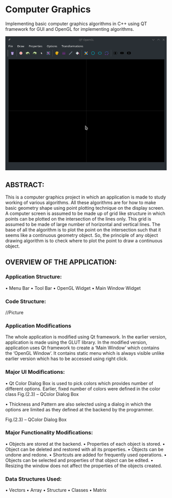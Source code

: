 # Computer Graphics
Implementing basic computer graphics algorithms in C++ using QT framework for GUI and OpenGL for implementing algorithms.

![Application Screenshot](https://github.com/nadeshseen/qt_opengl/blob/master/Screenshot/Screenshot_20181031_173517.png)

## ABSTRACT:
This is a computer graphics project in which an application is made to study working of various algorithms. All these algorithms are for how to make basic geometry shape using point plotting technique on the display screen. A computer screen is assumed to be made up of grid like structure in which points can be plotted on the intersection of the lines only.  This grid is assumed to be made of large number of horizontal and vertical lines. The base of all the algorithm is to plot the point on the intersection such that it seems like a continuous geometry object. So, the principle of any object drawing algorithm is to check where to plot the point to draw a continuous object.

## OVERVIEW OF THE APPLICATION:

### Application Structure:
  •	Menu Bar
  •	Tool Bar
  •	OpenGL Widget
  •	Main Window Widget

### Code Structure:

  //Picture
  
  
### Application Modifications

The whole application is modified using Qt framework. In the earlier version, application is made using the GLUT library. In the modified version, application uses Qt framework to create a ‘Main Window’ which contains the ‘OpenGL Window’. It contains static menu which is always visible unlike earlier version which has to be accessed using right click.

### Major UI Modifications:
  •	Qt Color Dialog Box is used to pick colors which provides number of different options. Earlier, fixed number of colors were defined in the color class
Fig.(2.3) – QColor Dialog Box

  •	Thickness and Pattern are also selected using a dialog in which the options are limited as they defined at the backend by the programmer.

Fig.(2.3) – QColor Dialog Box

### Major Functionality Modifications:
•	Objects are stored at the backend.
•	Properties of each object is stored.
•	Object can be deleted and restored with all its properties.
•	Objects can be undone and redone.
•	Shortcuts are added for frequently used operations.
•	Objects can be selected and properties of that object can be edited.
•	Resizing the window does not affect the properties of the objects created.

### Data Structures Used:
• Vectors
• Array
• Structure
• Classes
• Matrix
